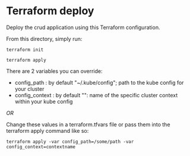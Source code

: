 # Terraform deploy

Deploy the crud application using this Terraform configuration.

From this directory, simply run:

`terraform init`

`terraform apply`

There are 2 variables you can override:
* config_path : by default "~/.kube/config"; path to the kube config for your cluster
* config_context : by default "": name of the specific cluster context within your kube config

*OR*

Change these values in a terraform.tfvars file or pass them into the terraform apply command like so:

`terraform apply -var config_path=/some/path -var config_context=contextname`

